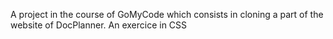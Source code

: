 A project in the course of GoMyCode which consists in cloning a part of the website of DocPlanner. An exercice in CSS

